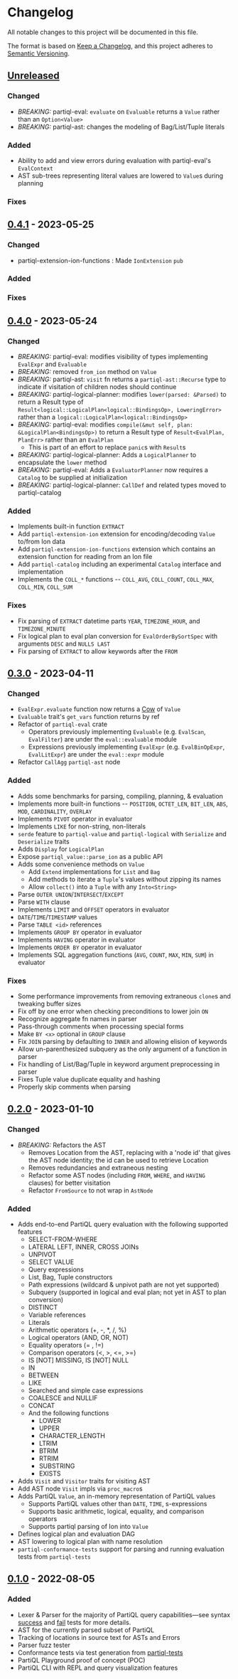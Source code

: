 # Changelog

All notable changes to this project will be documented in this file.

The format is based on [Keep a Changelog](https://keepachangelog.com/en/1.0.0/),
and this project adheres to [Semantic Versioning](https://semver.org/spec/v2.0.0.html).

## [Unreleased]
### Changed
- *BREAKING:* partiql-eval: `evaluate` on `Evaluable` returns a `Value` rather than an `Option<Value>`
- *BREAKING:* partiql-ast: changes the modeling of Bag/List/Tuple literals
### Added
- Ability to add and view errors during evaluation with partiql-eval's `EvalContext`
- AST sub-trees representing literal values are lowered to `Value`s during planning
### Fixes

## [0.4.1] - 2023-05-25
### Changed
- partiql-extension-ion-functions : Made `IonExtension` `pub`
### Added
### Fixes

## [0.4.0] - 2023-05-24
### Changed
- *BREAKING:* partiql-eval: modifies visibility of types implementing `EvalExpr` and `Evaluable`
- *BREAKING:* removed `from_ion` method on `Value`
- *BREAKING:* partiql-ast: `visit` fn returns a `partiql-ast::Recurse` type to indicate if visitation of children nodes should continue
- *BREAKING:* partiql-logical-planner: modifies `lower(parsed: &Parsed)` to return a Result type of `Result<logical::LogicalPlan<logical::BindingsOp>, LoweringError>` rather than a `logical::LogicalPlan<logical::BindingsOp>`
- *BREAKING:* partiql-eval: modifies `compile(&mut self, plan: &LogicalPlan<BindingsOp>)` to return a Result type of `Result<EvalPlan, PlanErr>` rather than an `EvalPlan`
  - This is part of an effort to replace `panic`s with `Result`s
- *BREAKING:* partiql-logical-planner: Adds a `LogicalPlanner` to encapsulate the `lower` method
- *BREAKING:* partiql-eval: Adds a `EvaluatorPlanner` now requires a `Catalog` to be supplied at initialization
- *BREAKING:* partiql-logical-planner: `CallDef` and related types moved to partiql-catalog
### Added
- Implements built-in function `EXTRACT`
- Add `partiql-extension-ion` extension for encoding/decoding `Value` to/from Ion data
- Add `partiql-extension-ion-functions` extension which contains an extension function for reading from an Ion file
- Add `partiql-catalog` including an experimental `Catalog` interface and implementation
- Implements the `COLL_*` functions -- `COLL_AVG`, `COLL_COUNT`, `COLL_MAX`, `COLL_MIN`, `COLL_SUM`
### Fixes
- Fix parsing of `EXTRACT` datetime parts `YEAR`, `TIMEZONE_HOUR`, and `TIMEZONE_MINUTE`
- Fix logical plan to eval plan conversion for `EvalOrderBySortSpec` with arguments `DESC` and `NULLS LAST`
- Fix parsing of `EXTRACT` to allow keywords after the `FROM`

## [0.3.0] - 2023-04-11
### Changed
- `EvalExpr.evaluate` function now returns a [Cow](https://doc.rust-lang.org/std/borrow/enum.Cow.html) of `Value`
- `Evaluable` trait's `get_vars` function returns by ref
- Refactor of `partiql-eval` crate
  - Operators previously implementing `Evaluable` (e.g. `EvalScan`, `EvalFilter`) are under the `eval::evaluable` module
  - Expressions previously implementing `EvalExpr` (e.g. `EvalBinOpExpr`, `EvalLitExpr`) are under the `eval::expr` module
- Refactor `CallAgg` `partiql-ast` node

### Added
- Adds some benchmarks for parsing, compiling, planning, & evaluation
- Implements more built-in functions -- `POSITION`, `OCTET_LEN`, `BIT_LEN`, `ABS`, `MOD`, `CARDINALITY`, `OVERLAY`
- Implements `PIVOT` operator in evaluator
- Implements `LIKE` for non-string, non-literals
- `serde` feature to `partiql-value` and `partiql-logical` with `Serialize` and `Deserialize` traits
- Adds `Display` for `LogicalPlan`
- Expose `partiql_value::parse_ion` as a public API
- Adds some convenience methods on `Value`
  - Add `Extend` implementations for `List` and `Bag`
  - Add methods to iterate a `Tuple`'s values without zipping its names
  - Allow `collect()` into a `Tuple` with any `Into<String>`
- Parse `OUTER UNION`/`INTERSECT`/`EXCEPT`
- Parse `WITH` clause
- Implements `LIMIT` and `OFFSET` operators in evaluator
- `DATE`/`TIME`/`TIMESTAMP` values
- Parse `TABLE <id>` references
- Implements `GROUP BY` operator in evaluator
- Implements `HAVING` operator in evaluator
- Implements `ORDER BY` operator in evaluator
- Implements SQL aggregation functions (`AVG`, `COUNT`, `MAX`, `MIN`, `SUM`) in evaluator

### Fixes
- Some performance improvements from removing extraneous `clone`s and tweaking buffer sizes
- Fix off by one error when checking preconditions to lower join `ON`
- Recognize aggregate fn names in parser
- Pass-through comments when processing special forms
- Make `BY <x>` optional in `GROUP` clause
- Fix `JOIN` parsing by defaulting to `INNER` and allowing elision of keywords
- Allow un-parenthesized subquery as the only argument of a function in parser
- Fix handling of List/Bag/Tuple in keyword argument preprocessing in parser
- Fixes Tuple value duplicate equality and hashing
- Properly skip comments when parsing

## [0.2.0] - 2023-01-10
### Changed
- *BREAKING:* Refactors the AST
  - Removes Location from the AST, replacing with a 'node id' that gives the AST node identity; the id can be used to retrieve Location
  - Removes redundancies and extraneous nesting
  - Refactor some AST nodes (including `FROM`, `WHERE`, and `HAVING` clauses) for better visitation
  - Refactor `FromSource` to not wrap in `AstNode`

### Added
- Adds end-to-end PartiQL query evaluation with the following supported features
  - SELECT-FROM-WHERE
  - LATERAL LEFT, INNER, CROSS JOINs
  - UNPIVOT
  - SELECT VALUE
  - Query expressions
  - List, Bag, Tuple constructors
  - Path expressions (wildcard & unpivot path are not yet supported)
  - Subquery (supported in logical and eval plan; not yet in AST to plan conversion)
  - DISTINCT
  - Variable references
  - Literals
  - Arithmetic operators (+, -, *, /, %)
  - Logical operators (AND, OR, NOT)
  - Equality operators (= , !=)
  - Comparison operators (<, >, <=, >=)
  - IS [NOT] MISSING, IS [NOT] NULL
  - IN
  - BETWEEN
  - LIKE
  - Searched and simple case expressions
  - COALESCE and NULLIF
  - CONCAT
  - And the following functions
    - LOWER
    - UPPER
    - CHARACTER_LENGTH
    - LTRIM
    - BTRIM
    - RTRIM
    - SUBSTRING
    - EXISTS
- Adds `Visit` and `Visitor` traits for visiting AST
- Add AST node `Visit` impls via `proc_macro`s
- Adds PartiQL `Value`, an in-memory representation of PartiQL values
  - Supports PartiQL values other than `DATE`, `TIME`, s-expressions
  - Supports basic arithmetic, logical, equality, and comparison operators
  - Supports partiql parsing of Ion into `Value`
- Defines logical plan and evaluation DAG
- AST lowering to logical plan with name resolution
- `partiql-conformance-tests` support for parsing and running evaluation tests from `partiql-tests`

## [0.1.0] - 2022-08-05
### Added
- Lexer & Parser for the majority of PartiQL query capabilities—see syntax [success](https://github.com/partiql/partiql-tests/tree/main/partiql-tests-data/success/syntax)
  and [fail](https://github.com/partiql/partiql-tests/tree/main/partiql-tests-data/fail/syntax) tests for more details.
- AST for the currently parsed subset of PartiQL
- Tracking of locations in source text for ASTs and Errors
- Parser fuzz tester
- Conformance tests via test generation from [partiql-tests](https://github.com/partiql/partiql-tests/)
- PartiQL Playground proof of concept (POC)
- PartiQL CLI with REPL and query visualization features

[Unreleased]: https://github.com/partiql/partiql-lang-rust/compare/v0.4.1...HEAD
[0.4.1]: https://github.com/partiql/partiql-lang-rust/releases/tag/v0.4.1
[0.4.0]: https://github.com/partiql/partiql-lang-rust/releases/tag/v0.4.0
[0.3.0]: https://github.com/partiql/partiql-lang-rust/releases/tag/v0.3.0
[0.2.0]: https://github.com/partiql/partiql-lang-rust/releases/tag/v0.2.0
[0.1.0]: https://github.com/partiql/partiql-lang-rust/releases/tag/v0.1.0
